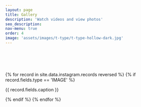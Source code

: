```yaml
---
layout: page
title: Gallery
description: 'Watch videos and view photos'
seo_description:
nav-menu: true
order: 4
image: 'assets/images/t-type/t-type-hollow-dark.jpg'
---
```


<!-- Main -->
<div id="main" class="alt">

<!-- Gallery -->
<section style="margin-top: 6em">
	<div class="inner">
		<div class="row 100% uniform" style="margin-bottom: 2em">
			{% for record in site.data.instagram.records reversed %}
			{% if record.fields.type == 'IMAGE' %}
			<div class="4u 12u$(medium)">
				<img class="image fit" src="{{ record.fields.image }}" alt="">
				<p>{{ record.fields.caption }}</p>
			</div>
			{% endif %}
			{% endfor %}
		</div>
	</div>
</section>

</div>